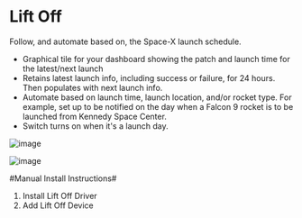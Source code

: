 # Lift Off

Follow, and automate based on, the Space-X launch schedule.

- Graphical tile for your dashboard showing the patch and launch time for the latest/next launch
- Retains latest launch info, including success or failure, for 24 hours. Then populates with next launch info.
- Automate based on launch time, launch location, and/or rocket type. For example, set up to be notified on the day when a Falcon 9 rocket is to be launched from Kennedy Space Center.
- Switch turns on when it's a launch day.

![image](https://user-images.githubusercontent.com/12822477/118740456-ede78b80-b819-11eb-881a-eb3bda213a43.png)

![image](https://user-images.githubusercontent.com/12822477/118740464-f0e27c00-b819-11eb-8ec3-85129370f4dd.png)

#Manual Install Instructions#
1. Install Lift Off Driver
2. Add Lift Off Device


